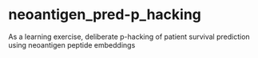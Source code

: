 # neoantigen_pred-p_hacking
As a learning exercise, deliberate p-hacking of patient survival prediction using neoantigen peptide embeddings

